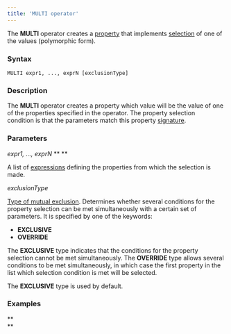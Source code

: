 ```yaml
---
title: 'MULTI operator'
---
```


The **MULTI** operator creates a [property](Properties.md) that implements [selection](Selection_CASE_IF_MULTI_OVERRIDE_EXCLUSIVE.md#Selection(CASE,IF,MULTI,OVERRIDE,EXCLUSIVE)-single) of one of the values (polymorphic form).

### Syntax

    MULTI expr1, ..., exprN [exclusionType]

### Description

The **MULTI** operator creates a property which value will be the value of one of the properties specified in the operator. The property selection condition is that the parameters match this property [signature](CLASS_operator.md). 

### Parameters

*expr1, ..., exprN* ** ** 

A list of [expressions](Expression.md) defining the properties from which the selection is made.

*exclusionType*

[Type of mutual exclusion](Selection_CASE_IF_MULTI_OVERRIDE_EXCLUSIVE.md#Selection(CASE,IF,MULTI,OVERRIDE,EXCLUSIVE)-exclusive). Determines whether several conditions for the property selection can be met simultaneously with a certain set of parameters. It is specified by one of the keywords:

-   **EXCLUSIVE**
-   **OVERRIDE**

The **EXCLUSIVE** type indicates that the conditions for the property selection cannot be met simultaneously. The **OVERRIDE** type allows several conditions to be met simultaneously, in which case the first property in the list which selection condition is met will be selected. 

The **EXCLUSIVE** type is used by default.

### Examples



**  
**
